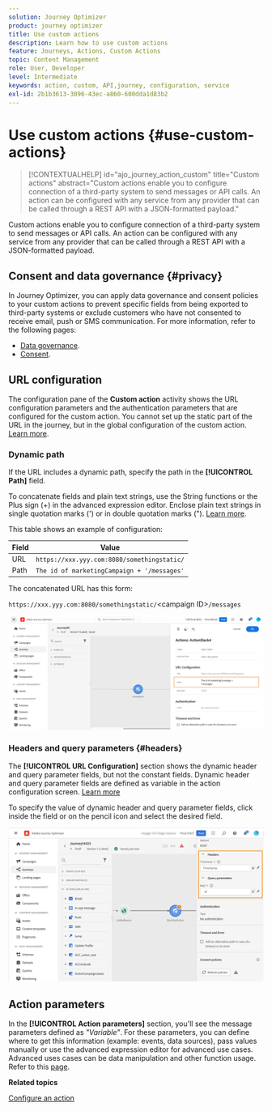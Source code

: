 ```yaml
---
solution: Journey Optimizer
product: journey optimizer
title: Use custom actions
description: Learn how to use custom actions
feature: Journeys, Actions, Custom Actions
topic: Content Management
role: User, Developer
level: Intermediate
keywords: action, custom, API,journey, configuration, service
exl-id: 2b1b3613-3096-43ec-a860-600dda1d83b2
---
```

# Use custom actions {#use-custom-actions}

>[!CONTEXTUALHELP]
>id="ajo_journey_action_custom"
>title="Custom actions"
>abstract="Custom actions enable you to configure connection of a third-party system to send messages or API calls. An action can be configured with any service from any provider that can be called through a REST API with a JSON-formatted payload."

Custom actions enable you to configure connection of a third-party system to send messages or API calls. An action can be configured with any service from any provider that can be called through a REST API with a JSON-formatted payload.

## Consent and data governance {#privacy}

In Journey Optimizer, you can apply data governance and consent policies to your custom actions to prevent specific fields from being exported to third-party systems or exclude customers who have not consented to receive email, push or SMS communication. For more information, refer to the following pages:

* [Data governance](../action/action-privacy.md).
* [Consent](../action/consent.md).

## URL configuration

The configuration pane of the **Custom action** activity shows the URL configuration parameters and the authentication parameters that are configured for the custom action. You cannot set up the static part of the URL in the journey, but in the global configuration of the custom action. [Learn more](../action/about-custom-action-configuration.md).

### Dynamic path

If the URL includes a dynamic path, specify the path in the **[!UICONTROL Path]** field.

To concatenate fields and plain text strings, use the String functions or the Plus sign (+) in the advanced expression editor. Enclose plain text strings in single quotation marks (') or in double quotation marks ("). [Learn more](expression/expressionadvanced.md).

This table shows an example of configuration:

| Field | Value |
| --- | --- |
| URL | `https://xxx.yyy.com:8080/somethingstatic/` |
| Path | `The id of marketingCampaign + '/messages'` |

The concatenated URL has this form:

`https://xxx.yyy.com:8080/somethingstatic/`\<campaign ID\>`/messages` 

![](assets/journey-custom-action-url.png)

### Headers and query parameters {#headers}

The **[!UICONTROL URL Configuration]** section shows the dynamic header and query parameter fields, but not the constant fields. Dynamic header and query parameter fields are defined as variable in the action configuration screen. [Learn more](../action/about-custom-action-configuration.md#url-configuration)

To specify the value of dynamic header and query parameter fields, click inside the field or on the pencil icon and select the desired field.

![](assets/journey-dynamicheaderfield.png)

## Action parameters

In the **[!UICONTROL Action parameters]** section, you'll see the message parameters defined as _"Variable"_. For these parameters, you can define where to get this information (example: events, data sources), pass values manually or use the advanced expression editor for advanced use cases. Advanced uses cases can be data manipulation and other function usage. Refer to this [page](expression/expressionadvanced.md).

**Related topics**

[Configure an action](../action/about-custom-action-configuration.md)
